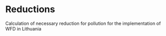 # Reductions
Calculation of necessary reduction for pollution for the implementation of WFD in Lithuania
